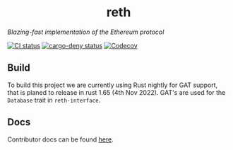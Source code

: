 # <h1 align="center"> reth </h1>

*Blazing-fast implementation of the Ethereum protocol*

[![CI status](https://github.com/foundry-rs/reth/workflows/ci/badge.svg)][gh-ci]
[![cargo-deny status](https://github.com/foundry-rs/reth/workflows/deny/badge.svg)][gh-deny]
[![Codecov](https://img.shields.io/codecov/c/github/foundry-rs/reth?token=c24SDcMImE)][codecov]

## Build

To build this project we are currently using Rust nightly for GAT support, that is planed to release in rust 1.65 (4th Nov 2022). GAT's are used for the `Database` trait in `reth-interface`. 

## Docs

Contributor docs can be found [here](./docs).

[codecov]: https://app.codecov.io/gh/foundry-rs/reth
[gh-ci]: https://github.com/foundry-rs/reth/actions/workflows/ci.yml
[gh-deny]: https://github.com/foundry-rs/reth/actions/workflows/deny.yml
